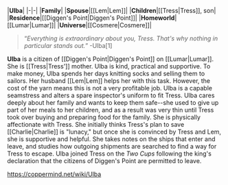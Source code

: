 |**Ulba**|
|-|-|
|**Family**|
|**Spouse**|[[Lem\|Lem]]|
|**Children**|[[Tress\|Tress]], son|
|**Residence**|[[Diggen's Point\|Diggen's Point]]|
|**Homeworld**|[[Lumar\|Lumar]]|
|**Universe**|[[Cosmere\|Cosmere]]|

>“*Everything is extraordinary about you, Tress. That's why nothing in particular stands out.*”
\-Ulba[1]


**Ulba** is a citizen of [[Diggen's Point\|Diggen's Point]] on [[Lumar\|Lumar]]. She is [[Tress\|Tress']] mother. Ulba is kind, practical and supportive.
To make money, Ulba spends her days knitting socks and selling them to sailors. Her husband [[Lem\|Lem]] helps her with this task. However, the cost of the yarn means this is not a very profitable job. Ulba is a capable seamstress and alters a spare inspector's uniform to fit Tress.
Ulba cares deeply about her family and wants to keep them safe--she used to give up part of her meals to her children, and as a result was very thin until Tress took over buying and preparing food for the family. She is physically affectionate with Tress. She initially thinks Tress's plan to save [[Charlie\|Charlie]] is "lunacy," but once she is convinced by Tress and Lem, she is supportive and helpful. She takes notes on the ships that enter and leave, and studies how outgoing shipments are searched to find a way for Tress to escape.
Ulba joined Tress on the *Two Cups* following the king's declaration that the citizens of Diggen's Point are permitted to leave.



https://coppermind.net/wiki/Ulba